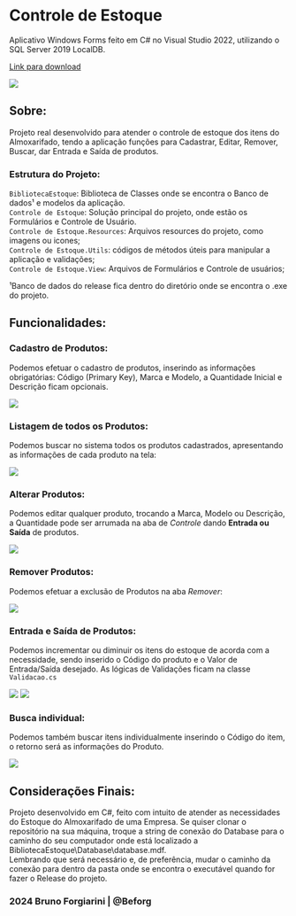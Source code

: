 # Controle de Estoque

Aplicativo Windows Forms feito em C# no Visual Studio 2022, utilizando o SQL Server 2019 LocalDB.

[Link para download](https://drive.google.com/drive/u/1/folders/1otL1kjQbwxJ5MmqiPv9MlBhRQEQeBqHR)

![](https://github.com/Beforg/assets/blob/main/cde-csharp/inicial.png?raw=true)

## Sobre:

Projeto real desenvolvido para atender o controle de estoque dos itens do Almoxarifado, tendo a aplicação funções para Cadastrar, Editar, Remover, Buscar, dar Entrada e Saída de produtos.

### Estrutura do Projeto:

`BibliotecaEstoque`: Biblioteca de Classes onde se encontra o Banco de dados¹ e modelos da aplicação.<br>
`Controle de Estoque`: Solução principal do projeto, onde estão os Formulários e Controle de Usuário.<br>
`Controle de Estoque.Resources`: Arquivos resources do projeto, como imagens ou icones;<br>
`Controle de Estoque.Utils`: códigos de métodos úteis para manipular a aplicação e validações;<br>
`Controle de Estoque.View`: Arquivos de Formulários e Controle de usuários;<br>

¹Banco de dados do release fica dentro do diretório onde se encontra o .exe do projeto.

## Funcionalidades:

### Cadastro de Produtos:

Podemos efetuar o cadastro de produtos, inserindo as informações obrigatórias: Código (Primary Key), Marca e Modelo, a Quantidade Inicial e Descrição ficam opcionais.

![](https://github.com/Beforg/assets/blob/main/cde-csharp/cadastro.png?raw=true)

### Listagem de todos os Produtos:

Podemos buscar no sistema todos os produtos cadastrados, apresentando as informações de cada produto na tela:

![](https://github.com/Beforg/assets/blob/main/cde-csharp/buscatodos.png)

### Alterar Produtos:

Podemos editar qualquer produto, trocando a Marca, Modelo ou Descrição, a Quantidade pode ser arrumada na aba de *Controle* dando **Entrada ou Saída** de produtos.

![](https://github.com/Beforg/assets/blob/main/cde-csharp/editar.png?raw=true)

### Remover Produtos:

Podemos efetuar a exclusão de Produtos na aba *Remover*:

![](https://github.com/Beforg/assets/blob/main/cde-csharp/remover.png)

### Entrada e Saída de Produtos:

Podemos incrementar ou diminuir os itens do estoque de acorda com a necessidade, sendo inserido o Código do produto e o Valor de Entrada/Saída desejado. As lógicas de Validações ficam na classe `Validacao.cs`

![](https://github.com/Beforg/assets/blob/main/cde-csharp/entrada.png)
![](https://github.com/Beforg/assets/blob/main/cde-csharp/saida.png)

### Busca individual:

Podemos também buscar itens individualmente inserindo o Código do item, o retorno será as informações do Produto.

![](https://github.com/Beforg/assets/blob/main/cde-csharp/buscaindividual.png?raw=true)

## Considerações Finais:

Projeto desenvolvido em C#, feito com intuito de atender as necessidades do Estoque do Almoxarifado de uma Empresa. Se quiser clonar o repositório na sua máquina, troque a string de conexão do Database para o caminho do seu computador onde está localizado a BibliotecaEstoque\Database\database.mdf.<br>
Lembrando que será necessário e, de preferência, mudar o caminho da conexão para dentro da pasta onde se encontra o executável quando for fazer o Release do projeto.

### 2024 Bruno Forgiarini | @Beforg
